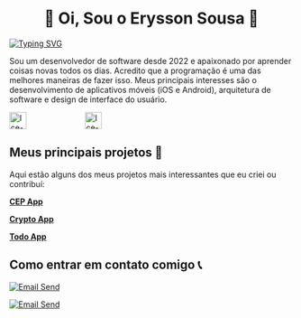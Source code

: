 
# <h1 align="center" >👋 Oi, Sou o Erysson Sousa 👀</h1>

[![Typing SVG](https://readme-typing-svg.demolab.com?font=Fira+Code&pause=1000&center=true&vCenter=true&width=435&lines=Flutter+Developer)](https://git.io/typing-svg)


Sou um desenvolvedor de software desde 2022 e apaixonado por aprender coisas novas todos os dias. Acredito que a programação é uma das melhores maneiras de fazer isso. Meus principais interesses são o desenvolvimento de aplicativos móveis (iOS e Android), arquitetura de software e design de interface do usuário.


<div style="display: inline-block;">
  <img align="center" alt="Ice-Flutter" height="30" width="30" src="https://cdn.jsdelivr.net/gh/devicons/devicon/icons/flutter/flutter-original.svg" style="margin-right: 100px"/>
  <img align="center" alt="Ice-Dart" height="30" width="30" src="https://cdn.jsdelivr.net/gh/devicons/devicon/icons/dart/dart-original.svg" style="margin-right: 10px"/>
</div>

          
                 
## Meus principais projetos 🚀 
Aqui estão alguns dos meus projetos mais interessantes que eu criei ou contribuí:


<a href="https://github.com/icesousa/cep_app1" target="_new"><strong>CEP App</strong></a>

<a href="https://github.com/icesousa/Crypto_App" target="_new"><strong>Crypto App</strong></a>

<a href="https://github.com/icesousa/todolist" target="_new"><strong>Todo App</strong></a>

## Como entrar em contato comigo 📞
[![Email Send](https://img.shields.io/badge/Email-icesousas%40gmail.com-blue)](mailto:icesousas@gmail.com)

[![Email Send](https://img.shields.io/badge/LinkedIn-0077B5?style=for-the-badge&logo=linkedin&logoColor=white
)](https://www.linkedin.com/in/erysson-s-dos-santos-565947232/)




